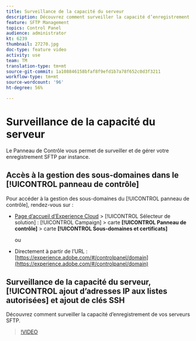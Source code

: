 ```yaml
---
title: Surveillance de la capacité du serveur
description: Découvrez comment surveiller la capacité d’enregistrement de vos serveurs SFTP.
feature: SFTP Management
topics: Control Panel
audience: administrator
kt: 6239
thumbnail: 27270.jpg
doc-type: feature video
activity: use
team: TM
translation-type: tm+mt
source-git-commit: 1a108846158bfaf8f9efd1b7a78f652c0d3f3211
workflow-type: tm+mt
source-wordcount: '96'
ht-degree: 56%

---
```



# Surveillance de la capacité du serveur

Le Panneau de Contrôle vous permet de surveiller et de gérer votre enregistrement SFTP par instance.

## Accès à la gestion des sous-domaines dans le [!UICONTROL panneau de contrôle]

Pour accéder à la gestion des sous-domaines du [!UICONTROL panneau de contrôle], rendez-vous sur :

* [Page d’accueil d’Experience Cloud](https://experience.adobe.com/#/home) > [!UICONTROL Sélecteur de solution] : [!UICONTROL Campaign] > carte **[!UICONTROL Panneau de contrôle]** > carte **[!UICONTROL Sous-domaines et certificats]**

   ou
* Directement à partir de l’URL : [https://experience.adobe.com/#/controlpanel/domain](https://experience.adobe.com/#/controlpanel/domain)

## Surveillance de la capacité du serveur, [!UICONTROL ajout d’adresses IP aux listes autorisées] et ajout de clés SSH

Découvrez comment surveiller la capacité d’enregistrement de vos serveurs SFTP.

>[!VIDEO](https://video.tv.adobe.com/v/27270?quality=12)
